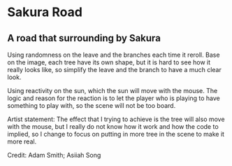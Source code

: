 # Sakura Road
## A road that surrounding by Sakura

Using randomness on the leave and the branches each time it reroll.
Base on the image, each tree have its own shape, but it is hard to
see how it really looks like, so simplify the leave and the branch 
to have a much clear look.

Using reactivity on the sun, which the sun will move with the mouse.
The logic and reason for the reaction is to let the player who is playing
to have something to play with, so the scene will not be too board.

Artist statement: The effect that I trying to achieve is the tree will also move
with the mouse, but I really do not know how it work and how the code to implied,
so I change to focus on putting in more tree in the scene to make it more real.

Credit: Adam Smith; Asiiah Song
